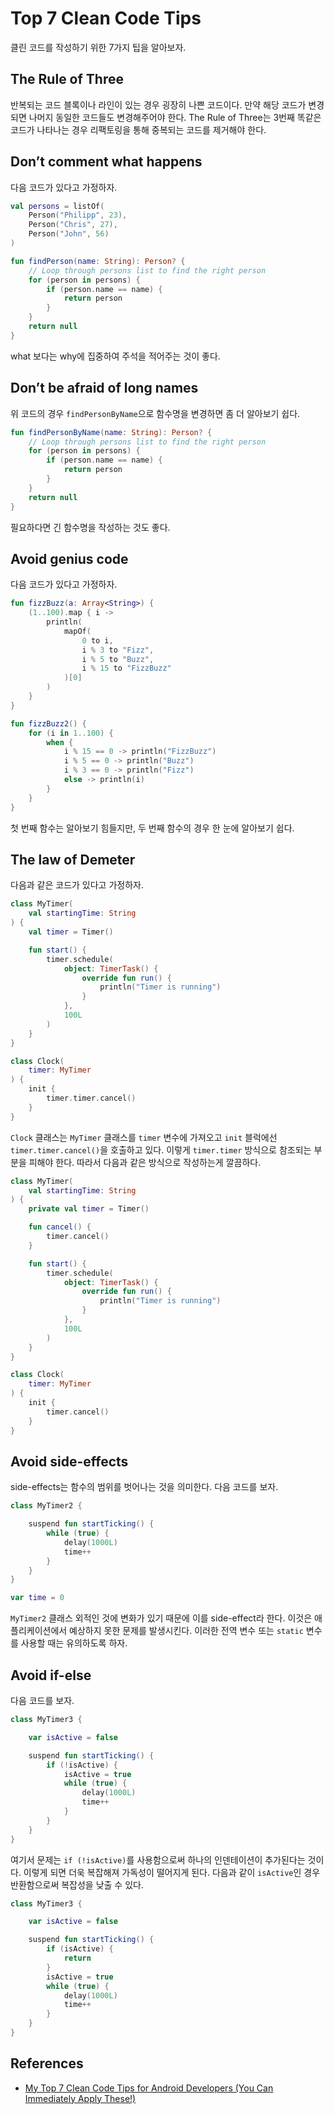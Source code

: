 # Top 7 Clean Code Tips

클린 코드를 작성하기 위한 7가지 팁을 알아보자.

## The Rule of Three

반복되는 코드 블록이나 라인이 있는 경우 굉장히 나쁜 코드이다. 만약 해당 코드가 변경되면 나머지 동일한 코드들도 변경해주어야 한다. The Rule of Three는 3번째 똑같은 코드가 나타나는 경우 리팩토링을 통해 중복되는 코드를 제거해야 한다.

## Don’t comment what happens

다음 코드가 있다고 가정하자.

```kotlin
val persons = listOf(
    Person("Philipp", 23),
    Person("Chris", 27),
    Person("John", 56)
)

fun findPerson(name: String): Person? {
    // Loop through persons list to find the right person
    for (person in persons) {
        if (person.name == name) {
            return person
        }
    }
    return null
}
```

what 보다는 why에 집중하여 주석을 적어주는 것이 좋다.

## Don’t be afraid of long names

위 코드의 경우 `findPersonByName`으로 함수명을 변경하면 좀 더 알아보기 쉽다.

```kotlin
fun findPersonByName(name: String): Person? {
    // Loop through persons list to find the right person
    for (person in persons) {
        if (person.name == name) {
            return person
        }
    }
    return null
}
```

필요하다면 긴 함수명을 작성하는 것도 좋다.

## Avoid genius code

다음 코드가 있다고 가정하자.

```kotlin
fun fizzBuzz(a: Array<String>) {
    (1..100).map { i ->
        println(
            mapOf(
                0 to i,
                i % 3 to "Fizz",
                i % 5 to "Buzz",
                i % 15 to "FizzBuzz"
            )[0]
        )
    }
}

fun fizzBuzz2() {
    for (i in 1..100) {
        when {
            i % 15 == 0 -> println("FizzBuzz")
            i % 5 == 0 -> println("Buzz")
            i % 3 == 0 -> println("Fizz")
            else -> println(i)
        }
    }
}
```

첫 번째 함수는 알아보기 힘들지만, 두 번째 함수의 경우 한 눈에 알아보기 쉽다.

## The law of Demeter

다음과 같은 코드가 있다고 가정하자.

```kotlin
class MyTimer(
    val startingTime: String
) {
    val timer = Timer()

    fun start() {
        timer.schedule(
            object: TimerTask() {
                override fun run() {
                    println("Timer is running")
                }
            },
            100L
        )
    }
}

class Clock(
    timer: MyTimer
) {
    init {
        timer.timer.cancel()
    }
}
```

`Clock` 클래스는 `MyTimer` 클래스를 `timer` 변수에 가져오고 `init` 블럭에선 `timer.timer.cancel()`을 호출하고 있다. 이렇게 `timer.timer` 방식으로 참조되는 부분을 피해야 한다. 따라서 다음과 같은 방식으로 작성하는게 깔끔하다.

```kotlin
class MyTimer(
    val startingTime: String
) {
    private val timer = Timer()

    fun cancel() {
        timer.cancel()
    }

    fun start() {
        timer.schedule(
            object: TimerTask() {
                override fun run() {
                    println("Timer is running")
                }
            },
            100L
        )
    }
}

class Clock(
    timer: MyTimer
) {
    init {
        timer.cancel()
    }
}
```

## Avoid side-effects

side-effects는 함수의 범위를 벗어나는 것을 의미한다. 다음 코드를 보자.

```kotlin
class MyTimer2 {

    suspend fun startTicking() {
        while (true) {
            delay(1000L)
            time++
        }
    }
}

var time = 0
```

`MyTimer2` 클래스 외적인 것에 변화가 있기 때문에 이를 side-effect라 한다. 이것은 애플리케이션에서 예상하지 못한 문제를 발생시킨다. 이러한 전역 변수 또는 `static` 변수를 사용할 때는 유의하도록 하자.

## Avoid if-else

다음 코드를 보자.

```kotlin
class MyTimer3 {

    var isActive = false

    suspend fun startTicking() {
        if (!isActive) {
            isActive = true
            while (true) {
                delay(1000L)
                time++
            }
        }
    }
}
```

여기서 문제는 `if (!isActive)`를 사용함으로써 하나의 인덴테이션이 추가된다는 것이다. 이렇게 되면 더욱 복잡해져 가독성이 떨어지게 된다. 다음과 같이 `isActive`인 경우 반환함으로써 복잡성을 낮출 수 있다.

```kotlin
class MyTimer3 {

    var isActive = false

    suspend fun startTicking() {
        if (isActive) {
            return
        }
        isActive = true
        while (true) {
            delay(1000L)
            time++
        }
    }
}
```

## References

* [My Top 7 Clean Code Tips for Android Developers (You Can Immediately Apply These!)](https://www.youtube.com/watch?v=d3YfoIDS46E)